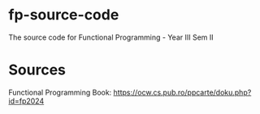 # fp-source-code
The source code for Functional Programming - Year III Sem II


# Sources

Functional Programming Book: https://ocw.cs.pub.ro/ppcarte/doku.php?id=fp2024
